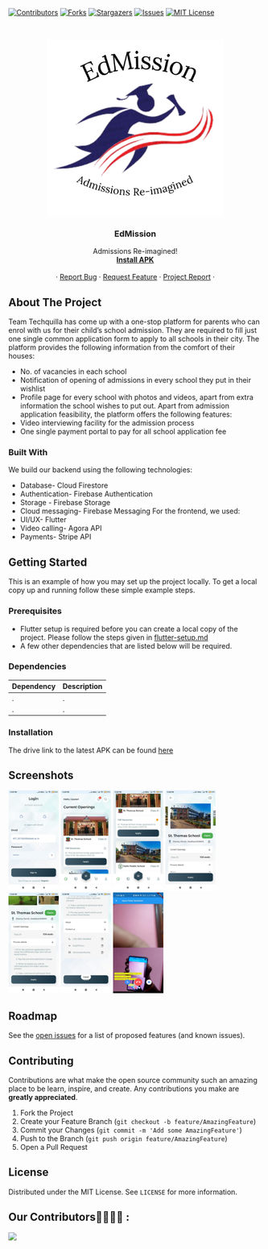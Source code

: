 <!-- PROJECT SHIELDS -->
<!--
*** Using markdown "reference style" links for readability.
*** Reference links are enclosed in brackets [ ] instead of parentheses ( ).
*** See the bottom of this document for the declaration of the reference variables
*** for contributors-url, forks-url, etc. This is an optional, concise syntax you may use.
*** https://www.markdownguide.org/basic-syntax/#reference-style-links
-->

[![Contributors][contributors-shield]][contributors-url]
[![Forks][forks-shield]][forks-url]
[![Stargazers][stars-shield]][stars-url]
[![Issues][issues-shield]][issues-url]
[![MIT License][license-shield]][license-url]


<!-- PROJECT LOGO -->
<br />
<p align="center">
    <img src="setup/logo.png" alt="Logo" width="350" height="350">

  <h3 align="center">EdMission</h3>

  <p align="center">
    Admissions Re-imagined!
    <br />
    <a href=""><strong>Install APK</strong></a>
    <br />
    <br />
    ·
    <a href="https://github.com/Vedantgupta2303/EdMission/issues/new">Report Bug</a>
    ·
    <a href="https://github.com/Vedantgupta2303/EdMission/issues/new">Request Feature</a>
    ·
    <a href="https://docs.google.com/document/d/1AvjmpZW3YEtSYxRsifFd0P2zuNfmUMBU4deRhDOUBUI/edit?usp=sharing">Project Report</a>
    ·
  </p>
</p>


<!-- ABOUT THE PROJECT -->
## About The Project

Team Techquilla has come up with a one-stop platform for parents who can enrol with us for their child’s school admission. They are required to fill just one single common application form to apply to all schools in their city. The platform provides the following information from the comfort of their houses:
* No. of vacancies in each school
* Notification of opening of admissions in every school they put in their wishlist
* Profile page for every school with photos and videos, apart from extra information the school wishes to put out.
Apart from admission application feasibility, the platform offers the following features:
* Video interviewing facility for the admission process
* One single payment portal to pay for all school application fee


### Built With

We build our backend using the following technologies:
* Database- Cloud Firestore
* Authentication- Firebase Authentication
* Storage - Firebase Storage
* Cloud messaging- Firebase Messaging
For the frontend, we used:
* UI/UX- Flutter
* Video calling- Agora API
* Payments- Stripe API



<!-- GETTING STARTED -->
## Getting Started

This is an example of how you may set up the project locally.
To get a local copy up and running follow these simple example steps.

### Prerequisites
* Flutter setup is required before you can create a local copy of the project. Please follow the steps given in [flutter-setup.md](setup/flutter-setup.md)
* A few other dependencies that are listed below will be required.

### Dependencies
|Dependency| Description|
|----------|------------|
| .|. |
| .|. |

### Installation
The drive link to the latest APK can be found [here](https://drive.google.com/)

<!-- USAGE EXAMPLES -->
## Screenshots

<img src="https://github.com/Vedantgupta2303/EdMission/blob/master/setup/login-ss.jpeg"  width="100" height="200">  <img src="https://github.com/Vedantgupta2303/EdMission/blob/master/setup/ss1.jpeg"  width="100" height="200">  <img src="https://github.com/Vedantgupta2303/EdMission/blob/master/setup/ss2.jpeg"  width="100" height="200">  <img src="https://github.com/Vedantgupta2303/EdMission/blob/master/setup/ss3.jpeg"  width="100" height="200">  <img src="https://github.com/Vedantgupta2303/EdMission/blob/master/setup/ss4.jpeg"  width="100" height="200">  <img src="https://github.com/Vedantgupta2303/EdMission/blob/master/setup/ss5.jpeg"  width="100" height="200">  <img src="https://github.com/Vedantgupta2303/EdMission/blob/master/setup/vc-ss.jpeg"  width="100" height="200">

<!-- ROADMAP -->
## Roadmap

See the [open issues](https://github.com/Vedantgupta2303/EdMission) for a list of proposed features (and known issues).



<!-- CONTRIBUTING -->
## Contributing

Contributions are what make the open source community such an amazing place to be learn, inspire, and create. Any contributions you make are **greatly appreciated**.

1. Fork the Project
2. Create your Feature Branch (`git checkout -b feature/AmazingFeature`)
3. Commit your Changes (`git commit -m 'Add some AmazingFeature'`)
4. Push to the Branch (`git push origin feature/AmazingFeature`)
5. Open a Pull Request



<!-- LICENSE -->
## License

Distributed under the MIT License. See `LICENSE` for more information.



<!-- ACKNOWLEDGEMENTS -->
## Our Contributors👩‍💻👨‍💻 :
<a href="https://github.com/Vedantgupta2303/EdMission/graphs/contributors">
  <img src="https://contributors-img.web.app/image?repo=Vedantgupta2303/EdMission" />
</a>



<!-- MARKDOWN LINKS & IMAGES -->
<!-- https://www.markdownguide.org/basic-syntax/#reference-style-links -->
[contributors-shield]: https://img.shields.io/github/contributors/Vedantgupta2303/EdMission.svg?style=for-the-badge
[contributors-url]: https://github.com/Vedantgupta2303/EdMission/graphs/contributors
[forks-shield]: https://img.shields.io/github/forks/Vedantgupta2303/EdMission.svg?style=for-the-badge
[forks-url]: https://github.com/Vedantgupta2303/EdMission/network/members
[stars-shield]: https://img.shields.io/github/stars/Vedantgupta2303/EdMission.svg?style=for-the-badge
[stars-url]: https://github.com/Vedantgupta2303/EdMission/stargazers
[issues-shield]: https://img.shields.io/github/issues/Vedantgupta2303/EdMission.svg?style=for-the-badge
[issues-url]: https://github.com/Vedantgupta2303/EdMission/issues
[license-shield]: https://img.shields.io/github/license/Vedantgupta2303/EdMission.svg?style=for-the-badge
[license-url]: https://github.com/Vedantgupta2303/EdMission/blob/master/LICENSE.txt

